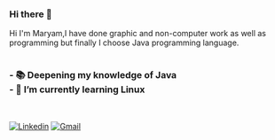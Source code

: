 ### Hi there 👋
Hi I'm Maryam,I have done graphic and non-computer work as well as programming but finally I choose Java programming language.
#
### - :books: Deepening my knowledge of Java<br>- 🌱 I’m currently learning Linux<br>
<br>

 <a href="https://www.linkedin.com/in/maryam-ebrahimzade/" rel="nofollow"><img src="https://camo.githubusercontent.com/d20ff137ffba314b55d6df5d595306ab7c55142a5f2115ef9935722fb36cfc6b/68747470733a2f2f696d672e736869656c64732e696f2f62616467652f2d4c696e6b6564696e2d626c75653f7374796c653d666f722d7468652d6261646765266c6f676f3d6c696e6b6564696e" alt="Linkedin" data-canonical-src="https://img.shields.io/badge/-Linkedin-blue?style=for-the-badge&amp;logo=linkedin" style="max-width: 50%;"></a>
<a href="mailto:maryaam.ebrahimzadeh@gmail.com" rel="nofollow"><img src="https://camo.githubusercontent.com/6ad33b408f4c2a948d81ef25911b6d6d15573084486b32a7f9552809d1f323d6/68747470733a2f2f696d672e736869656c64732e696f2f62616467652f2d476d61696c2d7265643f7374796c653d666f722d7468652d6261646765266c6f676f3d676d61696c266c6f676f436f6c6f723d7768697465" alt="Gmail" data-canonical-src="https://img.shields.io/badge/-Gmail-red?style=for-the-badge&amp;logo=gmail&amp;logoColor=white" style="max-width: 50%;"></a>
